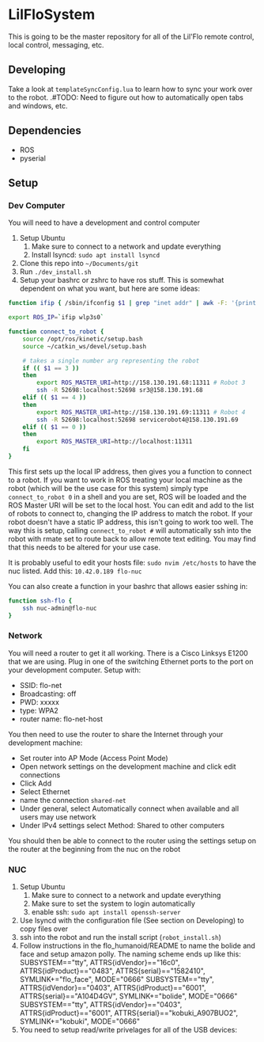# LilFloSystem
This is going to be the master repository for all of the Lil'Flo remote control, local control, messaging, etc.

## Developing
Take a look at `templateSyncConfig.lua` to learn how to sync your work over to the robot.
.#TODO: Need to figure out how to automatically open tabs and windows, etc.

## Dependencies
- ROS
- pyserial

## Setup

### Dev Computer
You will need to have a development and control computer

1. Setup Ubuntu
    1. Make sure to connect to a network and update everything
    2. Install lsyncd: `sudo apt install lsyncd`
2. Clone this repo into `~/Documents/git`
3. Run `./dev_install.sh`
4. Setup your bashrc or zshrc to have ros stuff. This is somewhat dependent on
   what you want, but here are some ideas:

```bash
function ifip { /sbin/ifconfig $1 | grep "inet addr" | awk -F: '{print $2}' |awk '{print $1}'; }

export ROS_IP=`ifip wlp3s0`

function connect_to_robot {
    source /opt/ros/kinetic/setup.bash
    source ~/catkin_ws/devel/setup.bash

    # takes a single number arg representing the robot
    if (( $1 == 3 ))
    then
        export ROS_MASTER_URI=http://158.130.191.68:11311 # Robot 3
        ssh -R 52698:localhost:52698 sr3@158.130.191.68
    elif (( $1 == 4 ))
    then
        export ROS_MASTER_URI=http://158.130.191.69:11311 # Robot 4
        ssh -R 52698:localhost:52698 servicerobot4@158.130.191.69
    elif (( $1 == 0 ))
    then
        export ROS_MASTER_URI=http://localhost:11311
    fi
}
```
This first sets up the local IP address, then gives you a function to connect to
a robot. If you want to work in ROS treating your local machine as the robot
(which will be the use case for this system)
simply type `connect_to_robot 0` in a shell and you are set, ROS will be loaded
and the ROS Master URI will be set to the local host. You can edit and add to the
list of robots to connect to, changing the IP address to match the robot. If
your robot doesn't have a static IP address, this isn't going to work too well.
The way this is setup, calling `connect_to_robot #` will automatically ssh into
the robot with rmate set to route back to allow remote text editing. You may
find that this needs to be altered for your use case.

It is probably useful to edit your hosts file: `sudo nvim /etc/hosts` to have the nuc listed. Add this: `10.42.0.189 flo-nuc`

You can also create a function in your bashrc that allows easier sshing in:
```bash
function ssh-flo {
    ssh nuc-admin@flo-nuc
}
```

### Network
You will need a router to get it all working. There is a Cisco Linksys E1200 that we are
using. Plug in one of the switching Ethernet ports to the port on your development computer.
Setup with:
- SSID: flo-net
- Broadcasting: off
- PWD: xxxxx
- type: WPA2
- router name: flo-net-host

You then need to use the router to share the Internet through your development machine:
- Set router into AP Mode (Access Point Mode)
- Open network settings on the development machine and click edit connections
- Click Add
- Select Ethernet
- name the connection `shared-net`
- Under general, select Automatically connect when available and all users may use network
- Under IPv4 settings select Method: Shared to other computers

You should then be able to connect to the router using the settings setup on the router
at the beginning from the nuc on the robot

### NUC
1. Setup Ubuntu
    1. Make sure to connect to a network and update everything
    2. Make sure to set the system to login automatically
    3. enable ssh: `sudo apt install openssh-server`
1. Use lsyncd with the configuration file (See section on Developing) to copy files over
2. ssh into the robot and run the install script (`robot_install.sh`)
3. Follow instructions in the flo_humanoid/README to name the bolide and face and setup amazon polly.
The naming scheme ends up like this:
SUBSYSTEM=="tty", ATTRS{idVendor}=="16c0", ATTRS{idProduct}=="0483", ATTRS{serial}=="1582410", SYMLINK+="flo_face", MODE="0666"
SUBSYSTEM=="tty", ATTRS{idVendor}=="0403", ATTRS{idProduct}=="6001", ATTRS{serial}=="A104D4GV", SYMLINK+="bolide", MODE="0666"
SUBSYSTEM=="tty", ATTRS{idVendor}=="0403", ATTRS{idProduct}=="6001", ATTRS{serial}=="kobuki_A907BUO2", SYMLINK+="kobuki", MODE="0666"
4. You need to setup read/write privelages for all of the USB devices:
